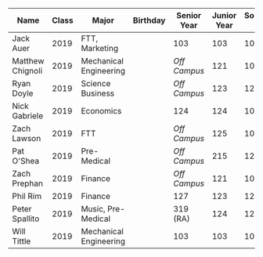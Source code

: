 | Name                | Class | Major                     | Birthday | Senior Year  | Junior Year | Sophomore Year| Freshmen Year|
|---------------------|-------|---------------------------|----------|--------------|-------------|---------------|--------------|
| Jack Auer           | 2019  |  FTT, Marketing           |          |    103       |     103     |      103      |      109     |
| Matthew Chignoli    | 2019  |  Mechanical Engineering   |          | *Off Campus* |     121     |      108      |      107     |
| Ryan Doyle          | 2019  |  Science Business         |          | *Off Campus* |     123     |      121      |      120     |
| Nick Gabriele       | 2019  |  Economics                |          |    124       |     124     |      108      |      111     |
| Zach Lawson         | 2019  |  FTT                      |          | *Off Campus* |     125     |      105      |      107     |
| Pat O'Shea          | 2019  |  Pre-Medical              |          | *Off Campus* |     215     |      121      |      120     |
| Zach Prephan        | 2019  |  Finance                  |          | *Off Campus* |     121     |      109      |      111     |
| Phil Rim            | 2019  |  Finance                  |          |    127       |     123     |      121      |      109     |
| Peter Spallito      | 2019  |  Music, Pre-Medical       |          |  319 (RA)    |     124     |      121      |      ?       |
| Will Tittle         | 2019  |  Mechanical Engineering   |          |    103       |     103     |      103      |      113     |

